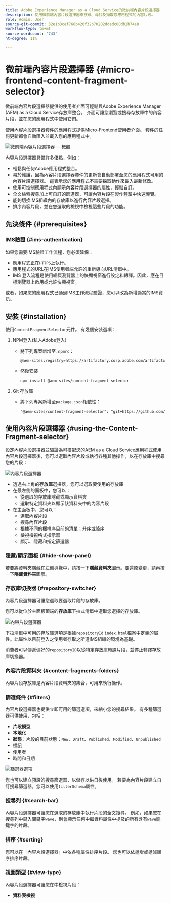 ```yaml
---
title: Adobe Experience Manager as a Cloud Service的微前端內容片段選擇器
description: 使用微前端內容片段選擇器來搜尋、尋找及擷取您應用程式的內容片段。
role: Admin, User
source-git-commit: 32e1b3cef768b420f32b70202ddadc80db2b74e8
workflow-type: tm+mt
source-wordcount: '743'
ht-degree: 11%

---
```



# 微前端內容片段選擇器 {#micro-frontend-content-fragment-selector}

微前端內容片段選擇器提供的使用者介面可輕鬆與Adobe Experience Manager (AEM) as a Cloud Service存放庫整合。 介面可讓您瀏覽或搜尋存放庫中的內容片段，並在您的應用程式中使用它們。

使用內容片段選擇器套件的應用程式提供Micro-Frontend使用者介面。 套件的任何更新都會自動匯入並載入您的應用程式中。

![微前端內容片段選擇器 — 概觀](/help/headless/assets/content-fragment-selector-overview.png)

內容片段選擇器具備許多優點，例如：

* 輕鬆與任何Adobe應用程式整合。
* 易於維護，因為內容片段選擇器套件的更新會自動部署至您的應用程式可用的內容片段選擇器。 這表示您的應用程式不需要採取動作來載入最新修改。
* 使用可控制應用程式內顯示內容片段選擇器的屬性，輕鬆自訂。
* 全文檢索搜尋加上可自訂的篩選器，可讓內容片段在製作體驗中快速導覽。
* 能夠切換IMS組織內的存放庫以進行內容片段選擇。
* 排序內容片段，並在您選取的檢視中檢視這些片段的功能。

## 先決條件 {#prerequisites}

### IMS驗證 {#ims-authentication}

如果您需要IMS驗證工作流程，您必須確保：

* 應用程式正在`HTTPS`上執行。
* 應用程式的URL在IMS使用者端允許的重新導向URL清單中。
* IMS 登入流程是使用網頁瀏覽器上的快顯視窗進行設定和轉譯。因此，應在目標瀏覽器上啟用或允許快顯視窗。

或者，如果您的應用程式已通過IMS工作流程驗證，您可以改為新增適當的IMS資訊。

## 安裝 {#installation}

使用`ContentFragmentSelector`元件。 有幾個安裝選項：

1. NPM登入(私人Adobe登入)

   * 將下列專案新增至`.npmrc`：

     ```html
     @aem-sites:registry=https://artifactory.corp.adobe.com/artifactory/api/npm/npm-aem-sites-release/
     ```

   * 然後安裝

     ```html
     npm install @aem-sites/content-fragment-selector
     ```

1. Git 存放庫

   * 將下列專案新增至`package.json`相依性：

     ```html
     "@aem-sites/content-fragment-selector": "git+https://github.com/adobe/<your-private-repo-url>.git#version"
     ```

## 使用內容片段選擇器 {#using-the-Content-Fragment-selector}

設定內容片段選擇器並驗證為可搭配您的AEM as a Cloud Service應用程式使用內容片段選擇器後，您可以選取內容片段或執行各種其他操作，以在存放庫中搜尋您的片段：

![內容片段選擇器](/help/headless/assets/content-fragment-selector-using.png)

* 透過右上角的&#x200B;**存放庫**&#x200B;選擇器，您可以選取要使用的存放庫
* 在最左側的面板中，您可以：
   * 從選取的存放庫隱藏或顯示資料夾
   * 選取特定資料夾以顯示該資料夾中的內容片段
* 在主面板中，您可以：
   * 選取內容片段
   * 搜尋內容片段
   * 根據不同的欄排序目前的清單；升序或降序
   * 檢視檢視格式指示器
   * 顯示、隱藏和指定篩選器

### 隱藏/顯示面板 {#hide-show-panel}

若要將資料夾隱藏在左側導覽中，請按一下&#x200B;**隱藏資料夾**&#x200B;圖示。要還原變更，請再按一下&#x200B;**隱藏資料夾**&#x200B;圖示。

### 存放庫切換器 {#repository-switcher}

內容片段選擇器可讓您選取要選取片段的存放庫。

您可以從位於主面板頂端的&#x200B;**存放庫**&#x200B;下拉式清單中選取您選擇的存放庫。

![內容片段選擇器](/help/headless/assets/content-fragment-repository-selector.png)

下拉清單中可用的存放庫選項是根據`repositoryId` `index.html`檔案中定義的屬性。此屬性以目前登入之使用者存取之所選IMS組織的環境為基礎。

消費者可以傳遞偏好的`repositoryID`以從特定存放庫轉譯片段，並停止轉譯存放庫切換器。

### 內容片段資料夾 {#content-fragments-folders}

內容片段存放庫是內容片段資料夾的集合，可用來執行操作。

### 篩選條件 {#filters}

內容片段選擇器也提供立即可用的篩選選項，來縮小您的搜尋結果。 有多種篩選器可供使用，包括：

* **片段模型**
* **本地化**
* **狀態**：片段的目前狀態；`New`、`Draft`、`Published`、`Modified`、`Unpublished`
* 標記
* 使用者
* 時間和日期

![篩選器選項](/help/headless/assets/content-selector-filters.png)

您也可以建立預設的搜尋篩選器，以儲存以供日後使用。 若要為內容片段建立自訂搜尋篩選器，您可以使用`filterSchema`屬性。

### 搜尋列 {#search-bar}

內容片段選擇器可讓您在選取的存放庫中執行片段的全文搜尋。 例如，如果您在搜尋列中鍵入關鍵字`wave`，則會顯示任何中繼資料屬性中提及的所有含有`wave`關鍵字的片段。

### 排序 {#sorting}

您可以在「內容片段選擇器」中依各種屬性排序片段。 您也可以依遞增或遞減順序排序片段。

### 視圖類型 {#view-type}

內容片段選擇器可讓您在中檢視片段：

* **資料表檢視**
